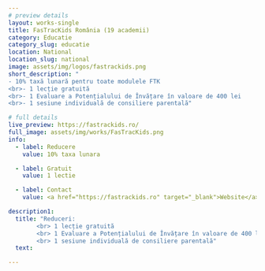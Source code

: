 ```yaml
---
# preview details
layout: works-single
title: FasTracKids România (19 academii)
category: Educatie
category_slug: educatie
location: National
location_slug: national
image: assets/img/logos/fastrackids.png
short_description: "
- 10% taxă lunară pentru toate modulele FTK
<br>- 1 lecție gratuită
<br>- 1 Evaluare a Potențialului de Învățare în valoare de 400 lei
<br>- 1 sesiune individuală de consiliere parentală"

# full details
live_preview: https://fastrackids.ro/
full_image: assets/img/works/FasTracKids.png
info:
  - label: Reducere
    value: 10% taxa lunara

  - label: Gratuit
    value: 1 lectie

  - label: Contact
    value: <a href="https://fastrackids.ro" target="_blank">Website</a>

description1:
  title: "Reduceri: 
        <br> 1 lecție gratuită 
        <br> 1 Evaluare a Potențialului de Învățare în valoare de 400 lei
        <br> 1 sesiune individuală de consiliere parentală"
  text: 

---
```

